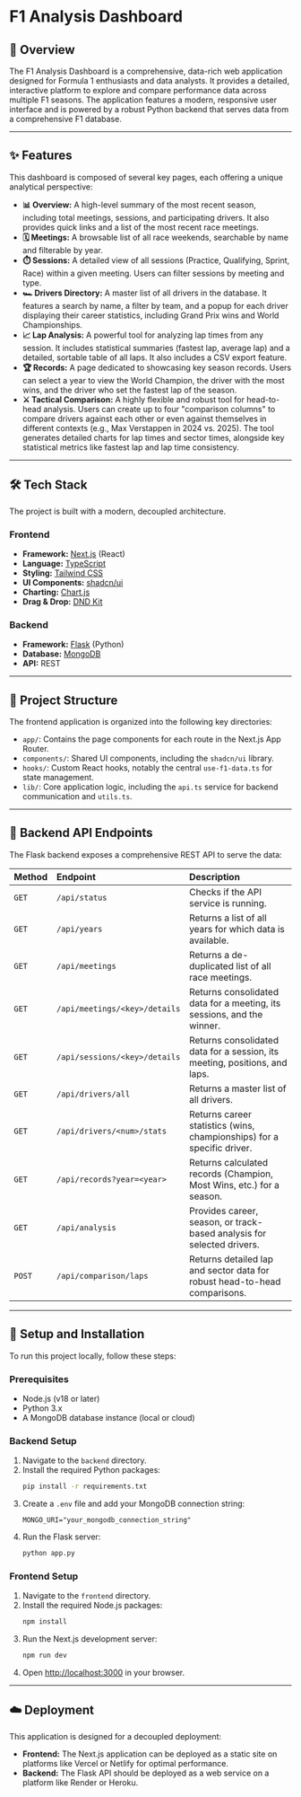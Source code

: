 # F1 Analysis Dashboard

## 🏁 Overview

The F1 Analysis Dashboard is a comprehensive, data-rich web application designed for Formula 1 enthusiasts and data analysts. It provides a detailed, interactive platform to explore and compare performance data across multiple F1 seasons. The application features a modern, responsive user interface and is powered by a robust Python backend that serves data from a comprehensive F1 database.

---

## ✨ Features

This dashboard is composed of several key pages, each offering a unique analytical perspective:

* **📊 Overview:** A high-level summary of the most recent season, including total meetings, sessions, and participating drivers. It also provides quick links and a list of the most recent race meetings.
* **🗓️ Meetings:** A browsable list of all race weekends, searchable by name and filterable by year.
* **⏱️ Sessions:** A detailed view of all sessions (Practice, Qualifying, Sprint, Race) within a given meeting. Users can filter sessions by meeting and type.
* **🏎️ Drivers Directory:** A master list of all drivers in the database. It features a search by name, a filter by team, and a popup for each driver displaying their career statistics, including Grand Prix wins and World Championships.
* **📈 Lap Analysis:** A powerful tool for analyzing lap times from any session. It includes statistical summaries (fastest lap, average lap) and a detailed, sortable table of all laps. It also includes a CSV export feature.
* **🏆 Records:** A page dedicated to showcasing key season records. Users can select a year to view the World Champion, the driver with the most wins, and the driver who set the fastest lap of the season.
* **⚔️ Tactical Comparison:** A highly flexible and robust tool for head-to-head analysis. Users can create up to four "comparison columns" to compare drivers against each other or even against themselves in different contexts (e.g., Max Verstappen in 2024 vs. 2025). The tool generates detailed charts for lap times and sector times, alongside key statistical metrics like fastest lap and lap time consistency.

---

## 🛠️ Tech Stack

The project is built with a modern, decoupled architecture.

### **Frontend**

* **Framework:** [Next.js](https://nextjs.org/) (React)
* **Language:** [TypeScript](https://www.typescriptlang.org/)
* **Styling:** [Tailwind CSS](https://tailwindcss.com/)
* **UI Components:** [shadcn/ui](https://ui.shadcn.com/)
* **Charting:** [Chart.js](https://www.chartjs.org/)
* **Drag & Drop:** [DND Kit](https://dndkit.com/)

### **Backend**

* **Framework:** [Flask](https://flask.palletsprojects.com/) (Python)
* **Database:** [MongoDB](https://www.mongodb.com/)
* **API:** REST

---

## 📂 Project Structure

The frontend application is organized into the following key directories:

* `app/`: Contains the page components for each route in the Next.js App Router.
* `components/`: Shared UI components, including the `shadcn/ui` library.
* `hooks/`: Custom React hooks, notably the central `use-f1-data.ts` for state management.
* `lib/`: Core application logic, including the `api.ts` service for backend communication and `utils.ts`.

---

## 🔗 Backend API Endpoints

The Flask backend exposes a comprehensive REST API to serve the data:

| Method | Endpoint                             | Description                                                              |
| :----- | :----------------------------------- | :----------------------------------------------------------------------- |
| `GET`  | `/api/status`                        | Checks if the API service is running.                                    |
| `GET`  | `/api/years`                         | Returns a list of all years for which data is available.                 |
| `GET`  | `/api/meetings`                      | Returns a de-duplicated list of all race meetings.                       |
| `GET`  | `/api/meetings/<key>/details`        | Returns consolidated data for a meeting, its sessions, and the winner.   |
| `GET`  | `/api/sessions/<key>/details`        | Returns consolidated data for a session, its meeting, positions, and laps. |
| `GET`  | `/api/drivers/all`                   | Returns a master list of all drivers.                                    |
| `GET`  | `/api/drivers/<num>/stats`           | Returns career statistics (wins, championships) for a specific driver.   |
| `GET`  | `/api/records?year=<year>`           | Returns calculated records (Champion, Most Wins, etc.) for a season.     |
| `GET`  | `/api/analysis`                      | Provides career, season, or track-based analysis for selected drivers.   |
| `POST` | `/api/comparison/laps`               | Returns detailed lap and sector data for robust head-to-head comparisons.|

---

## 🚀 Setup and Installation

To run this project locally, follow these steps:

### **Prerequisites**

* Node.js (v18 or later)
* Python 3.x
* A MongoDB database instance (local or cloud)

### **Backend Setup**

1.  Navigate to the `backend` directory.
2.  Install the required Python packages:
    ```bash
    pip install -r requirements.txt
    ```
3.  Create a `.env` file and add your MongoDB connection string:
    ```
    MONGO_URI="your_mongodb_connection_string"
    ```
4.  Run the Flask server:
    ```bash
    python app.py
    ```

### **Frontend Setup**

1.  Navigate to the `frontend` directory.
2.  Install the required Node.js packages:
    ```bash
    npm install
    ```
3.  Run the Next.js development server:
    ```bash
    npm run dev
    ```
4.  Open [http://localhost:3000](http://localhost:3000) in your browser.

---

## ☁️ Deployment

This application is designed for a decoupled deployment:

* **Frontend:** The Next.js application can be deployed as a static site on platforms like Vercel or Netlify for optimal performance.
* **Backend:** The Flask API should be deployed as a web service on a platform like Render or Heroku.
